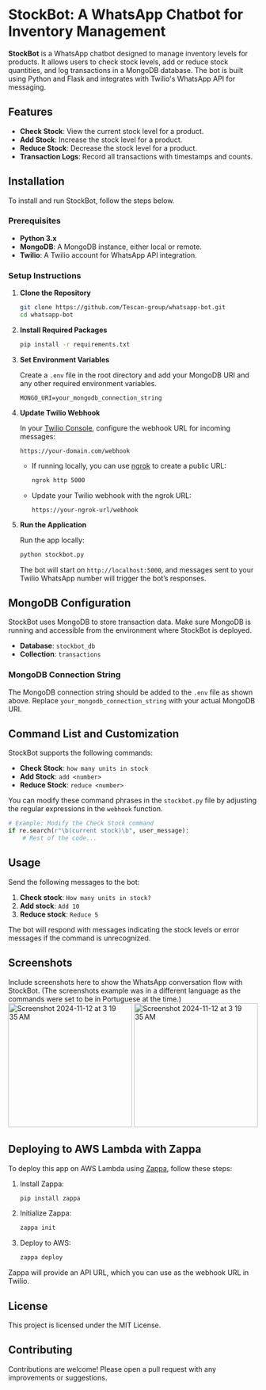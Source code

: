 # StockBot: A WhatsApp Chatbot for Inventory Management

**StockBot** is a WhatsApp chatbot designed to manage inventory levels for products. It allows users to check stock levels, add or reduce stock quantities, and log transactions in a MongoDB database. The bot is built using Python and Flask and integrates with Twilio's WhatsApp API for messaging.

## Features

- **Check Stock**: View the current stock level for a product.
- **Add Stock**: Increase the stock level for a product.
- **Reduce Stock**: Decrease the stock level for a product.
- **Transaction Logs**: Record all transactions with timestamps and counts.

## Installation

To install and run StockBot, follow the steps below.

### Prerequisites

- **Python 3.x**
- **MongoDB**: A MongoDB instance, either local or remote.
- **Twilio**: A Twilio account for WhatsApp API integration.

### Setup Instructions

1. **Clone the Repository**
   ```bash
   git clone https://github.com/Tescan-group/whatsapp-bot.git
   cd whatsapp-bot
   ```

2. **Install Required Packages**
   ```bash
   pip install -r requirements.txt
   ```

3. **Set Environment Variables**

   Create a `.env` file in the root directory and add your MongoDB URI and any other required environment variables.

   ```plaintext
   MONGO_URI=your_mongodb_connection_string
   ```

4. **Update Twilio Webhook**

   In your [Twilio Console](https://www.twilio.com/console), configure the webhook URL for incoming messages:

   ```
   https://your-domain.com/webhook
   ```

   - If running locally, you can use [ngrok](https://ngrok.com/) to create a public URL:
     ```bash
     ngrok http 5000
     ```

   - Update your Twilio webhook with the ngrok URL:
     ```
     https://your-ngrok-url/webhook
     ```

5. **Run the Application**

   Run the app locally:
   ```bash
   python stockbot.py
   ```

   The bot will start on `http://localhost:5000`, and messages sent to your Twilio WhatsApp number will trigger the bot’s responses.

## MongoDB Configuration

StockBot uses MongoDB to store transaction data. Make sure MongoDB is running and accessible from the environment where StockBot is deployed.

- **Database**: `stockbot_db`
- **Collection**: `transactions`

### MongoDB Connection String

The MongoDB connection string should be added to the `.env` file as shown above. Replace `your_mongodb_connection_string` with your actual MongoDB URI.

## Command List and Customization

StockBot supports the following commands:

- **Check Stock**: `how many units in stock`
- **Add Stock**: `add <number>`
- **Reduce Stock**: `reduce <number>`

You can modify these command phrases in the `stockbot.py` file by adjusting the regular expressions in the `webhook` function.

```python
# Example: Modify the Check Stock command
if re.search(r"\b(current stock)\b", user_message):
    # Rest of the code...
```

## Usage

Send the following messages to the bot:

1. **Check stock**: `How many units in stock?`
2. **Add stock**: `Add 10`
3. **Reduce stock**: `Reduce 5`

The bot will respond with messages indicating the stock levels or error messages if the command is unrecognized.

## Screenshots

Include screenshots here to show the WhatsApp conversation flow with StockBot. (The screenshots example was in a different language as the commands were set to be in Portuguese at the time.)
<img height="250" alt="Screenshot 2024-11-12 at 3 19 35 AM" src="https://github.com/user-attachments/assets/20b021e9-08bc-4b15-b572-6c8472d110da">
<img height="250" alt="Screenshot 2024-11-12 at 3 19 35 AM" src="https://github.com/user-attachments/assets/1c1931b3-64bb-40d4-ac3d-64144bd727f3">


## Deploying to AWS Lambda with Zappa

To deploy this app on AWS Lambda using [Zappa](https://github.com/Miserlou/Zappa), follow these steps:

1. Install Zappa:
   ```bash
   pip install zappa
   ```

2. Initialize Zappa:
   ```bash
   zappa init
   ```

3. Deploy to AWS:
   ```bash
   zappa deploy
   ```

Zappa will provide an API URL, which you can use as the webhook URL in Twilio.

## License

This project is licensed under the MIT License.

## Contributing

Contributions are welcome! Please open a pull request with any improvements or suggestions.
